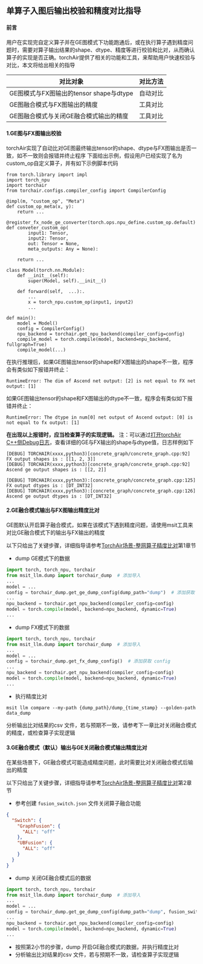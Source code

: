 
## 单算子入图后输出校验和精度对比指导

#### 前言

用户在实现完自定义算子并在GE图模式下功能跑通后，或在执行算子遇到精度问题时，需要对算子输出结果的shape、dtype、精度等进行校验和比对，从而确认算子的实现是否正确。torchAir提供了相关的功能和工具，来帮助用户快速校验与对比，本文将给出相关的指导

| 对比对象   | 对比方法|
| ----------- | ----------- |
| GE图模式与FX图输出的tensor shape与dtype      | 自动对比   |
| GE图融合模式与FX图输出的精度  | 工具对比  |
| GE图融合模式与关闭GE融合模式输出的精度| 工具对比 |

#### 1.GE图与FX图输出校验

torchAir实现了自动比对GE图最终输出tensor的shape、dtype与FX图输出是否一致，如不一致则会报错并终止程序
下面给出示例，假设用户已经实现了名为custom_op自定义算子，并有如下示例脚本代码

```import
from torch.library import impl
import torch_npu
import torchair
from torchair.configs.compiler_config import CompilerConfig

@impl(m, "custom_op", "Meta")
def custom_op_meta(x, y):
    return ...

@register_fx_node_ge_converter(torch.ops.npu_define.custom_op.default)
def conveter_custom_op(
        input1: Tensor,
        input2: Tensor,
        out: Tensor = None,
        meta_outputs: Any = None):
    
    return ...

class Model(torch.nn.Module):
    def __init__(self):
        super(Model, self).__init__()

    def forward(self,  ...):.
        ...
        x = torch_npu.custom_op(input1, input2)
        ...

def main():
    model = Model()    
    config = CompilerConfig()
    npu_backend = torchair.get_npu_backend(compiler_config=config)
    compile_model = torch.compile(model, backend=npu_backend, fullgraph=True)
    compile_model(...)
```

在执行推理后，如果GE图输出tensor的shape和FX图输出的shape不一致，程序会有类似如下报错并终止：

```
RuntimeError: The dim of Ascend net output: [2] is not equal to FX net output: [1]
```

如果GE图输出tensor的shape和FX图输出的dtype不一致，程序会有类似如下报错并终止：

```
RuntimeError: The dtype in num[0] net output of Ascend output: [0] is not equal to fx output: [1]
```

**在出现以上报错时，应当检查算子的实现逻辑。**
注：可以通过[打开torchAir C++侧Debug日志](https://www.hiascend.com/document/detail/zh/Pytorch/700/modthirdparty/torchairuseguide/torchair_0012.html)，查看详细的GE与FX输出的shape与dtype值，日志样例如下

```
[DEBUG] TORCHAIR(xxxx,python3)[concrete_graph/concrete_graph.cpp:92] FX output shapes is : [[1, 2, 3]]
[DEBUG] TORCHAIR(xxxx,python3)[concrete_graph/concrete_graph.cpp:92] Ascend ge output shapes is : [[2, 2]] 

[DEBUG] TORCHAIR(xxxx,python3):[concrete_graph/concrete_graph.cpp:125] FX output dtypes is : [DT_INT32]
[DEBUG] TORCHAIR(xxxx,python3):[concrete_graph/concrete_graph.cpp:126] Ascend ge output dtypes is : [DT_INT32]
```

#### 2.GE融合模式输出与FX图输出精度比对

GE图默认开启算子融合模式，如果在该模式下遇到精度问题，请使用msit工具来对比GE融合模式下的输出与FX输出的精度

以下只给出了关键步骤，详细指导请参考[TorchAir场景-整网算子精度比对](https://gitee.com/ascend/msit/blob/master/msit/docs/llm/TorchAir%E5%9C%BA%E6%99%AF-%E6%95%B4%E7%BD%91%E7%AE%97%E5%AD%90%E7%B2%BE%E5%BA%A6%E6%AF%94%E5%AF%B9.md)第1章节

* dump GE模式下的数据

```py
import torch, torch_npu, torchair
from msit_llm.dump import torchair_dump  # 添加导入
...
model = ...
config = torchair_dump.get_ge_dump_config(dump_path="dump")  # 添加获取 config
...
npu_backend = torchair.get_npu_backend(compiler_config=config)
model = torch.compile(model, backend=npu_backend, dynamic=True)
...
```

* dump FX模式下的数据

```py
import torch, torch_npu, torchair
from msit_llm.dump import torchair_dump  # 添加导入
...
model = ...
config = torchair_dump.get_fx_dump_config()  # 添加获取 config
...
npu_backend = torchair.get_npu_backend(compiler_config=config)
model = torch.compile(model, backend=npu_backend, dynamic=True)
...
```

* 执行精度比对

```
msit llm compare --my-path {dump_path}/dump_{time_stamp} --golden-path data_dump
```

分析输出比对结果的csv 文件，若与预期不一致，请参考下一章比对关闭融合模式的精度，或检查算子实现逻辑

#### 3.GE融合模式（默认）输出与GE关闭融合模式输出精度比对

在某些场景下，GE融合模式可能造成精度问题，此时需要比对关闭融合模式后输出的精度

以下只给出了关键步骤，详细指导请参考[TorchAir场景-整网算子精度比对](https://gitee.com/ascend/msit/blob/master/msit/docs/llm/TorchAir%E5%9C%BA%E6%99%AF-%E6%95%B4%E7%BD%91%E7%AE%97%E5%AD%90%E7%B2%BE%E5%BA%A6%E6%AF%94%E5%AF%B9.md)第2章节

* 参考创建 `fusion_switch.json` 文件关闭算子融合功能

```json
{
  "Switch": {
    "GraphFusion": {
      "ALL": "off"
    },
    "UBFusion": {
      "ALL": "off"
    }
  }
}
```

* dump 关闭GE融合模式后的数据

```py
import torch, torch_npu, torchair
from msit_llm.dump import torchair_dump  # 添加导入
...
model = ...
config = torchair_dump.get_ge_dump_config(dump_path="dump", fusion_switch_file="fusion_switch.json")  # 添加获取 config
...
npu_backend = torchair.get_npu_backend(compiler_config=config)
model = torch.compile(model, backend=npu_backend, dynamic=True)
...
```

* 按照第2小节的步骤，dump 开启GE融合模式的数据，并执行精度比对
* 分析输出比对结果的csv 文件，若与预期不一致，请检查算子实现逻辑
